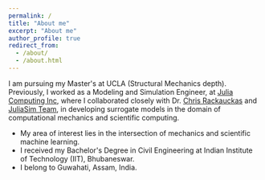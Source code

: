```yaml
---
permalink: /
title: "About me"
excerpt: "About me"
author_profile: true
redirect_from: 
  - /about/
  - /about.html
---
```


I am pursuing my Master's at UCLA (Structural Mechanics depth). Previously, I worked as a Modeling and Simulation Engineer, at [Julia Computing Inc](https://juliacomputing.com), where I collaborated closely with Dr. [Chris Rackauckas](http://chrisrackauckas.com) and [JuliaSim Team](https://juliacomputing.com/products/juliasim/), in developing surrogate models in the domain of computational mechanics and scientific computing.

+  My area of interest lies in the intersection of mechanics and scientific machine learning.
+  I received my Bachelor's Degree in Civil Engineering at Indian Institute of Technology (IIT), Bhubaneswar.
+  I belong to Guwahati, Assam, India. 


